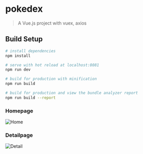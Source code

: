 # pokedex

> A Vue.js project with vuex, axios 

## Build Setup

``` bash
# install dependencies
npm install

# serve with hot reload at localhost:8081
npm run dev

# build for production with minification
npm run build

# build for production and view the bundle analyzer report
npm run build --report
```
### Homepage

![Home](https://user-images.githubusercontent.com/35485655/61551126-8544f180-aa7e-11e9-8de3-19953da9c83a.png)
### Detailpage

![Detail](https://user-images.githubusercontent.com/35485655/61551125-8544f180-aa7e-11e9-9721-6caecdbdbda2.png)